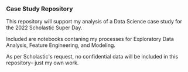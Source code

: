 ### Case Study Repository

This repository will support my analysis of a Data Science case study for the 2022 Scholastic Super Day.

Included are notebooks contaning my processes for Exploratory Data Analysis, Feature Engineering, and Modeling.

As per Scholastic's request, no confidential data will be included in this repository– just my own work.
